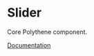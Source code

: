 # Slider

Core Polythene component.

[Documentation](https://github.com/ArthurClemens/polythene/tree/master/docs/components/slider.md)
